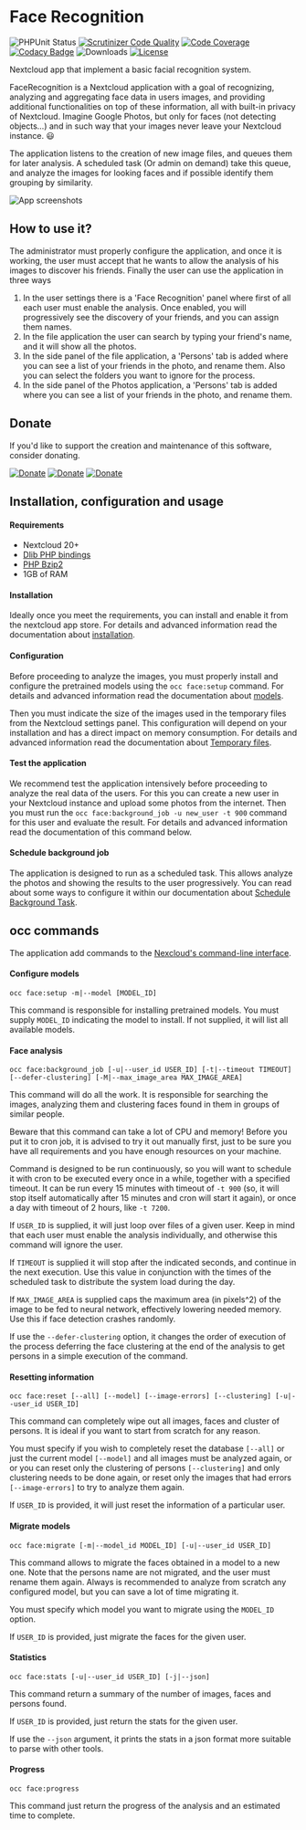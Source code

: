 # Face Recognition

![PHPUnit Status](https://img.shields.io/github/workflow/status/matiasdelellis/facerecognition/PHPUnit)
[![Scrutinizer Code Quality](https://scrutinizer-ci.com/g/matiasdelellis/facerecognition/badges/quality-score.png?b=master)](https://scrutinizer-ci.com/g/matiasdelellis/facerecognition/?branch=master)
[![Code Coverage](https://scrutinizer-ci.com/g/matiasdelellis/facerecognition/badges/coverage.png?b=master)](https://scrutinizer-ci.com/g/matiasdelellis/facerecognition/?branch=master)
[![Codacy Badge](https://api.codacy.com/project/badge/Grade/4b035bd1283349009ad88235d37ddae1)](https://www.codacy.com/app/stalker314314/facerecognition?utm_source=github.com&amp;utm_medium=referral&amp;utm_content=matiasdelellis/facerecognition&amp;utm_campaign=Badge_Grade)
![Downloads](https://img.shields.io/github/downloads/matiasdelellis/facerecognition/total)
[![License](https://img.shields.io/badge/license-AGPLv3-blue.svg)](https://www.gnu.org/licenses/agpl-3.0.en.html)

Nextcloud app that implement a basic facial recognition system.

FaceRecognition is a Nextcloud application with a goal of recognizing, analyzing
and aggregating face data in users images, and providing additional
functionalities on top of these information, all with built-in privacy of
Nextcloud. Imagine Google Photos, but only for faces (not detecting objects…)
and in such way that your images never leave your Nextcloud instance. :smiley:

The application listens to the creation of new image files, and queues them for
later analysis. A scheduled task (Or admin on demand) take this queue, and
analyze the images for looking faces and if possible identify them grouping by
similarity.

![App screenshots](https://matiasdelellis.github.io/img/facerecognition/facerecognition-persons-view-small.jpeg "App screenshots")

## How to use it?

The administrator must properly configure the application, and once it is
working, the user must accept that he wants to allow the analysis of his images
to discover his friends.
Finally the user can use the application in three ways

 1. In the user settings there is a 'Face Recognition' panel where first of all
    each user must enable the analysis. Once enabled, you will progressively see
    the discovery of your friends, and you can assign them names.
 2. In the file application the user can search by typing your friend's name,
    and it will show all the photos.
 3. In the side panel of the file application, a 'Persons' tab is added where
    you can see a list of your friends in the photo, and rename them. Also you can
    select the folders you want to ignore for the process.
 3. In the side panel of the Photos application, a 'Persons' tab is added where
    you can see a list of your friends in the photo, and rename them.

## Donate

If you'd like to support the creation and maintenance of this software, consider donating.

[![Donate](https://img.shields.io/badge/Donate-PayPal-blue)](https://github.com/matiasdelellis/facerecognition/wiki/Donate)
[![Donate](https://img.shields.io/badge/Donate-Bitcoin-orange)](https://github.com/matiasdelellis/facerecognition/wiki/Donate)
[![Donate](https://img.shields.io/badge/Donate-Ethereum-blueviolet)](https://github.com/matiasdelellis/facerecognition/wiki/Donate)

## Installation, configuration and usage

#### Requirements

 * Nextcloud 20+
 * [Dlib PHP bindings](https://github.com/goodspb/pdlib)
 * [PHP Bzip2](https://www.php.net/manual/en/book.bzip2.php)
 * 1GB of RAM

#### Installation

Ideally once you meet the requirements, you can install and enable it from the
nextcloud app store. For details and advanced information read the documentation
about [installation](https://github.com/matiasdelellis/facerecognition/wiki/Installation).

#### Configuration

Before proceeding to analyze the images, you must properly install and configure
the pretrained models using the `occ face:setup` command. For details and
advanced information read the documentation about [models](https://github.com/matiasdelellis/facerecognition/wiki/Models#install-models).

Then you must indicate the size of the images used in the temporary files from
the Nextcloud settings panel. This configuration will depend on your
installation and has a direct impact on memory consumption. For details and
advanced information read the documentation about [Temporary files](https://github.com/matiasdelellis/facerecognition/wiki/Settings#temporary-files).

#### Test the application

We recommend test the application intensively before proceeding to analyze the
real data of the users. For this you can create a new user in your Nextcloud
instance and upload some photos from the internet. Then you must run the
`occ face:background_job -u new_user -t 900` command for this user and evaluate
the result. For details and advanced information read the documentation of this
command below.

#### Schedule background job

The application is designed to run as a scheduled task. This allows analyze the
photos and showing the results to the user progressively. You can read about
some ways to configure it within our documentation about [Schedule Background Task](https://github.com/matiasdelellis/facerecognition/wiki/Schedule-Background-Task).

## occ commands

The application add commands to the [Nexcloud's command-line interface](https://docs.nextcloud.com/server/latest/admin_manual/configuration_server/occ_command.html).

#### Configure models

`occ face:setup -m|--model [MODEL_ID]`

This command is responsible for installing pretrained models. You must supply
`MODEL_ID` indicating the model to install. If not supplied, it will list all
available models.

#### Face analysis

`occ face:background_job [-u|--user_id USER_ID] [-t|--timeout TIMEOUT] [--defer-clustering] [-M|--max_image_area MAX_IMAGE_AREA]`

This command will do all the work. It is responsible for searching the images,
analyzing them and clustering faces found in them in groups of similar people.

Beware that this command can take a lot of CPU and memory! Before you put it to
cron job, it is advised to try it out manually first, just to be sure you have
all requirements and you have enough resources on your machine.

Command is designed to be run continuously, so you will want to schedule it with
cron to be executed every once in a while, together with a specified timeout. It
can be run every 15 minutes with timeout of `-t 900` (so, it will stop itself
automatically after 15 minutes and cron will start it again), or once a day with
timeout of 2 hours, like `-t 7200`.

If `USER_ID` is supplied, it will just loop over files of a given user. Keep in
mind that each user must enable the analysis individually, and otherwise this
command will ignore the user.

If `TIMEOUT` is supplied it will stop after the indicated seconds, and continue
in the next execution. Use this value in conjunction with the times of the
scheduled task to distribute the system load during the day.

If `MAX_IMAGE_AREA` is supplied caps the maximum area (in pixels^2) of the image
to be fed to neural network, effectively lowering needed memory. Use this
if face detection crashes randomly.

If use the `--defer-clustering` option, it changes the order of execution of the
process deferring the face clustering at the end of the analysis to get persons
in a simple execution of the command.

#### Resetting information

`occ face:reset [--all] [--model] [--image-errors] [--clustering] [-u|--user_id USER_ID]`

This command can completely wipe out all images, faces and cluster of persons.
It is ideal if you want to start from scratch for any reason.

You must specify if you wish to completely reset the database `[--all]` or just
the current model `[--model]` and all images must be analyzed again, or or you
can reset only the clustering of persons `[--clustering]` and only clustering
needs to be done again, or reset only the images that had errors
`[--image-errors]` to try to analyze them again.

If `USER_ID` is provided, it will just reset the information of a particular
user.

#### Migrate models

`occ face:migrate [-m|--model_id MODEL_ID] [-u|--user_id USER_ID]`

This command allows to migrate the faces obtained in a model to a new one. Note
that the persons name  are not migrated, and the user must rename them again.
Always is recommended to analyze from scratch any configured model, but you can
save a lot of time migrating it.

You must specify which model you want to migrate using the `MODEL_ID` option.

If `USER_ID` is provided, just migrate the faces for the given user.

#### Statistics

`occ face:stats [-u|--user_id USER_ID] [-j|--json]`

This command return a summary of the number of images, faces and persons found.

If `USER_ID` is provided, just return the stats for the given user.

If use the `--json` argument, it prints the stats in a json format more suitable
to parse with other tools.

#### Progress

`occ face:progress`

This command just return the progress of the analysis and an estimated time to
complete.

